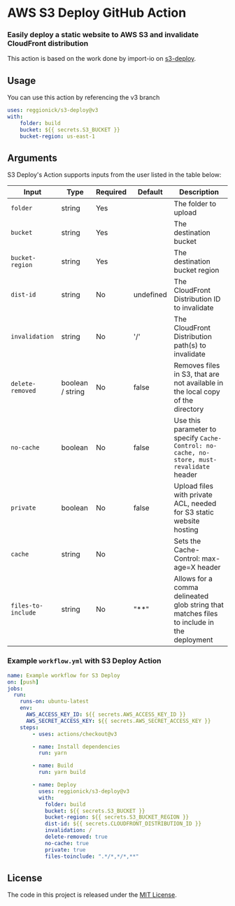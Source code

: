 # AWS S3 Deploy GitHub Action

### Easily deploy a static website to AWS S3 and invalidate CloudFront distribution

This action is based on the work done by import-io on [s3-deploy](https://www.npmjs.com/package/s3-deploy).

## Usage

You can use this action by referencing the v3 branch

```yaml
uses: reggionick/s3-deploy@v3
with:
    folder: build
    bucket: ${{ secrets.S3_BUCKET }}
    bucket-region: us-east-1
```

## Arguments

S3 Deploy's Action supports inputs from the user listed in the table below:

| Input              | Type             | Required | Default   | Description                                                                               |
| ------------------ | ---------------- | -------- | --------- | ----------------------------------------------------------------------------------------- |
| `folder`           | string           | Yes      |           | The folder to upload                                                                      |
| `bucket`           | string           | Yes      |           | The destination bucket                                                                    |
| `bucket-region`    | string           | Yes      |           | The destination bucket region                                                             |
| `dist-id`          | string           | No       | undefined | The CloudFront Distribution ID to invalidate                                              |
| `invalidation`     | string           | No       | '/'       | The CloudFront Distribution path(s) to invalidate                                         |
| `delete-removed`   | boolean / string | No       | false     | Removes files in S3, that are not available in the local copy of the directory            |
| `no-cache`         | boolean          | No       | false     | Use this parameter to specify `Cache-Control: no-cache, no-store, must-revalidate` header |
| `private`          | boolean          | No       | false     | Upload files with private ACL, needed for S3 static website hosting                       |
| `cache`            | string           | No       |           | Sets the Cache-Control: max-age=X header                                                  |
| `files-to-include` | string           | No       | "**"      | Allows for a comma delineated glob string that matches files to include in the deployment |


### Example `workflow.yml` with S3 Deploy Action

```yaml
name: Example workflow for S3 Deploy
on: [push]
jobs:
  run:
    runs-on: ubuntu-latest
    env:
      AWS_ACCESS_KEY_ID: ${{ secrets.AWS_ACCESS_KEY_ID }}
      AWS_SECRET_ACCESS_KEY: ${{ secrets.AWS_SECRET_ACCESS_KEY }}
    steps:
        - uses: actions/checkout@v3

        - name: Install dependencies
          run: yarn

        - name: Build
          run: yarn build

        - name: Deploy
          uses: reggionick/s3-deploy@v3
          with:
            folder: build
            bucket: ${{ secrets.S3_BUCKET }}
            bucket-region: ${{ secrets.S3_BUCKET_REGION }}
            dist-id: ${{ secrets.CLOUDFRONT_DISTRIBUTION_ID }}
            invalidation: /
            delete-removed: true
            no-cache: true
            private: true
            files-toinclude: ".*/*,*/*,**"
```

## License

The code in this project is released under the [MIT License](LICENSE).
